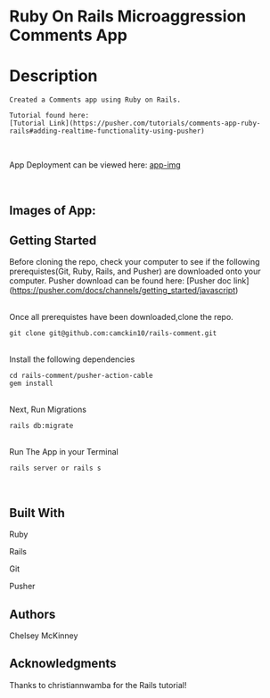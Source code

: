 # Ruby On Rails Microaggression Comments App


# Description

	Created a Comments app using Ruby on Rails. 

	Tutorial found here:
	[Tutorial Link](https://pusher.com/tutorials/comments-app-ruby-rails#adding-realtime-functionality-using-pusher)
 
 <br/>

 App Deployment can be viewed here: 
 [app-img](link)
 
 <br/>

 ## Images of App:
 <!---![Img-title](link)-->
 
 
## Getting Started
Before cloning the repo, check your computer to see if the following prerequistes(Git, Ruby, Rails, and Pusher) are downloaded onto your computer. 
Pusher download can be found here: [Pusher doc link] (https://pusher.com/docs/channels/getting_started/javascript) 

<br/>
Once all prerequistes have been downloaded,clone the repo.

``` 
git clone git@github.com:camckin10/rails-comment.git 
``` 
<br/>
Install the following dependencies

```
cd rails-comment/pusher-action-cable
gem install
```
<br/>
Next, Run Migrations

```
rails db:migrate
```
<br/>
Run The App in your Terminal

```
rails server or rails s 
```
<br/>

## Built With 
Ruby 

Rails

Git

Pusher

## Authors 
Chelsey McKinney

## Acknowledgments
Thanks to christiannwamba for the Rails tutorial! 

